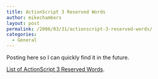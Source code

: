 ```yaml
---
title: ActionScript 3 Reserved Words
author: mikechambers
layout: post
permalink: /2006/03/31/actionscript-3-reserved-words/
categories:
  - General
---
```



Posting here so I can quickly find it in the future.

[List of ActionScript 3 Reserved Words][1].

 [1]: http://livedocs.macromedia.com/labs/1/flex/wwhelp/wwhimpl/common/html/wwhelp.htm?href=00001834.html